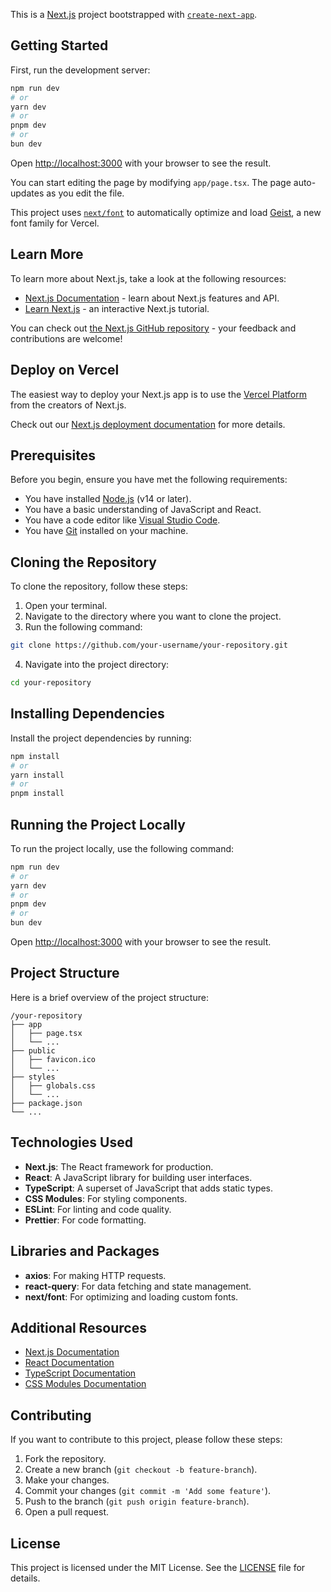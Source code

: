 This is a [Next.js](https://nextjs.org) project bootstrapped with [`create-next-app`](https://nextjs.org/docs/app/api-reference/cli/create-next-app).

## Getting Started

First, run the development server:

```bash
npm run dev
# or
yarn dev
# or
pnpm dev
# or
bun dev
```

Open [http://localhost:3000](http://localhost:3000) with your browser to see the result.

You can start editing the page by modifying `app/page.tsx`. The page auto-updates as you edit the file.

This project uses [`next/font`](https://nextjs.org/docs/app/building-your-application/optimizing/fonts) to automatically optimize and load [Geist](https://vercel.com/font), a new font family for Vercel.

## Learn More

To learn more about Next.js, take a look at the following resources:

- [Next.js Documentation](https://nextjs.org/docs) - learn about Next.js features and API.
- [Learn Next.js](https://nextjs.org/learn) - an interactive Next.js tutorial.

You can check out [the Next.js GitHub repository](https://github.com/vercel/next.js) - your feedback and contributions are welcome!

## Deploy on Vercel

The easiest way to deploy your Next.js app is to use the [Vercel Platform](https://vercel.com/new?utm_medium=default-template&filter=next.js&utm_source=create-next-app&utm_campaign=create-next-app-readme) from the creators of Next.js.

Check out our [Next.js deployment documentation](https://nextjs.org/docs/app/building-your-application/deploying) for more details.

## Prerequisites

Before you begin, ensure you have met the following requirements:
- You have installed [Node.js](https://nodejs.org/) (v14 or later).
- You have a basic understanding of JavaScript and React.
- You have a code editor like [Visual Studio Code](https://code.visualstudio.com/).
- You have [Git](https://git-scm.com/) installed on your machine.

## Cloning the Repository

To clone the repository, follow these steps:

1. Open your terminal.
2. Navigate to the directory where you want to clone the project.
3. Run the following command:

```bash
git clone https://github.com/your-username/your-repository.git
```

4. Navigate into the project directory:

```bash
cd your-repository
```

## Installing Dependencies

Install the project dependencies by running:

```bash
npm install
# or
yarn install
# or
pnpm install
```

## Running the Project Locally

To run the project locally, use the following command:

```bash
npm run dev
# or
yarn dev
# or
pnpm dev
# or
bun dev
```

Open [http://localhost:3000](http://localhost:3000) with your browser to see the result.

## Project Structure

Here is a brief overview of the project structure:

```
/your-repository
├── app
│   ├── page.tsx
│   └── ...
├── public
│   ├── favicon.ico
│   └── ...
├── styles
│   ├── globals.css
│   └── ...
├── package.json
└── ...
```

## Technologies Used

- **Next.js**: The React framework for production.
- **React**: A JavaScript library for building user interfaces.
- **TypeScript**: A superset of JavaScript that adds static types.
- **CSS Modules**: For styling components.
- **ESLint**: For linting and code quality.
- **Prettier**: For code formatting.

## Libraries and Packages

- **axios**: For making HTTP requests.
- **react-query**: For data fetching and state management.
- **next/font**: For optimizing and loading custom fonts.

## Additional Resources

- [Next.js Documentation](https://nextjs.org/docs)
- [React Documentation](https://reactjs.org/docs/getting-started.html)
- [TypeScript Documentation](https://www.typescriptlang.org/docs/)
- [CSS Modules Documentation](https://github.com/css-modules/css-modules)

## Contributing

If you want to contribute to this project, please follow these steps:

1. Fork the repository.
2. Create a new branch (`git checkout -b feature-branch`).
3. Make your changes.
4. Commit your changes (`git commit -m 'Add some feature'`).
5. Push to the branch (`git push origin feature-branch`).
6. Open a pull request.

## License

This project is licensed under the MIT License. See the [LICENSE](LICENSE) file for details.
